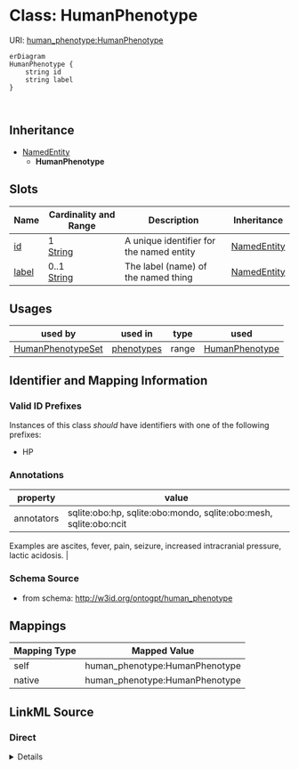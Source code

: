 

# Class: HumanPhenotype



URI: [human_phenotype:HumanPhenotype](http://w3id.org/ontogpt/human_phenotypeHumanPhenotype)



```mermaid
erDiagram
HumanPhenotype {
    string id  
    string label  
}



```




## Inheritance
* [NamedEntity](NamedEntity.md)
    * **HumanPhenotype**



## Slots

| Name | Cardinality and Range | Description | Inheritance |
| ---  | --- | --- | --- |
| [id](id.md) | 1 <br/> [String](String.md) | A unique identifier for the named entity | [NamedEntity](NamedEntity.md) |
| [label](label.md) | 0..1 <br/> [String](String.md) | The label (name) of the named thing | [NamedEntity](NamedEntity.md) |





## Usages

| used by | used in | type | used |
| ---  | --- | --- | --- |
| [HumanPhenotypeSet](HumanPhenotypeSet.md) | [phenotypes](phenotypes.md) | range | [HumanPhenotype](HumanPhenotype.md) |






## Identifier and Mapping Information


### Valid ID Prefixes

Instances of this class *should* have identifiers with one of the following prefixes:

* HP






### Annotations

| property | value |
| --- | --- |
| annotators | sqlite:obo:hp, sqlite:obo:mondo, sqlite:obo:mesh, sqlite:obo:ncit || prompt | the name of a human phenotype or symptom.
 Examples are ascites, fever, pain, seizure, increased intracranial
 pressure, lactic acidosis. |



### Schema Source


* from schema: http://w3id.org/ontogpt/human_phenotype





## Mappings

| Mapping Type | Mapped Value |
| ---  | ---  |
| self | human_phenotype:HumanPhenotype |
| native | human_phenotype:HumanPhenotype |





## LinkML Source

<!-- TODO: investigate https://stackoverflow.com/questions/37606292/how-to-create-tabbed-code-blocks-in-mkdocs-or-sphinx -->

### Direct

<details>
```yaml
name: HumanPhenotype
id_prefixes:
- HP
annotations:
  annotators:
    tag: annotators
    value: sqlite:obo:hp, sqlite:obo:mondo, sqlite:obo:mesh, sqlite:obo:ncit
  prompt:
    tag: prompt
    value: "the name of a human phenotype or symptom.\n Examples are ascites, fever,\
      \ pain, seizure, increased intracranial\n pressure, lactic acidosis."
from_schema: http://w3id.org/ontogpt/human_phenotype
is_a: NamedEntity

```
</details>

### Induced

<details>
```yaml
name: HumanPhenotype
id_prefixes:
- HP
annotations:
  annotators:
    tag: annotators
    value: sqlite:obo:hp, sqlite:obo:mondo, sqlite:obo:mesh, sqlite:obo:ncit
  prompt:
    tag: prompt
    value: "the name of a human phenotype or symptom.\n Examples are ascites, fever,\
      \ pain, seizure, increased intracranial\n pressure, lactic acidosis."
from_schema: http://w3id.org/ontogpt/human_phenotype
is_a: NamedEntity
attributes:
  id:
    name: id
    annotations:
      prompt.skip:
        tag: prompt.skip
        value: 'true'
    description: A unique identifier for the named entity
    comments:
    - this is populated during the grounding and normalization step
    from_schema: http://w3id.org/ontogpt/human_phenotype
    rank: 1000
    identifier: true
    alias: id
    owner: HumanPhenotype
    domain_of:
    - NamedEntity
    - Publication
    range: string
    required: true
  label:
    name: label
    annotations:
      owl:
        tag: owl
        value: AnnotationProperty, AnnotationAssertion
    description: The label (name) of the named thing
    from_schema: http://w3id.org/ontogpt/human_phenotype
    aliases:
    - name
    rank: 1000
    slot_uri: rdfs:label
    alias: label
    owner: HumanPhenotype
    domain_of:
    - NamedEntity
    range: string

```
</details>